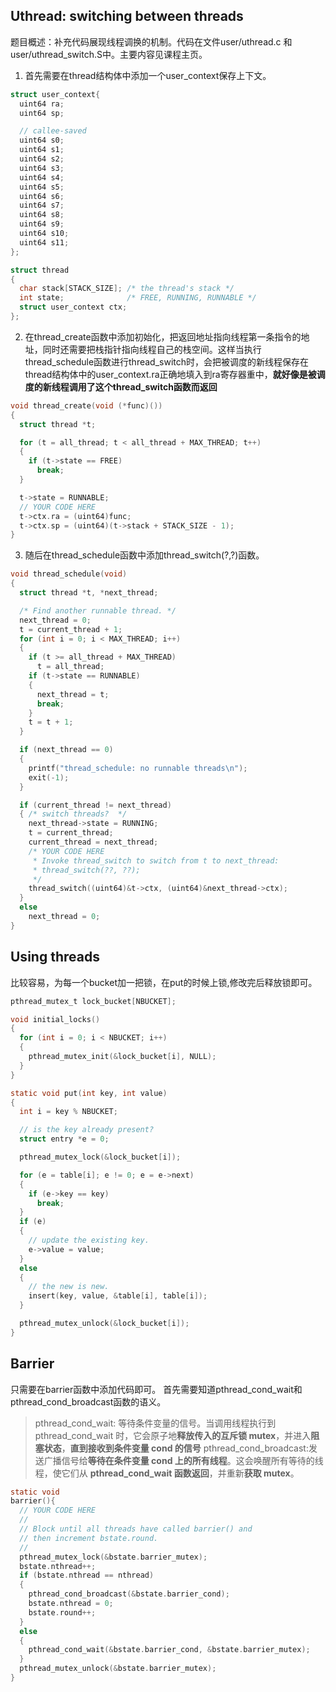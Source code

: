 ## Uthread: switching between threads
题目概述：补充代码展现线程调换的机制。代码在文件user/uthread.c 和 user/uthread_switch.S中。主要内容见课程主页。

1. 首先需要在thread结构体中添加一个user_context保存上下文。
```c
struct user_context{
  uint64 ra;
  uint64 sp;

  // callee-saved
  uint64 s0;
  uint64 s1;
  uint64 s2;
  uint64 s3;
  uint64 s4;
  uint64 s5;
  uint64 s6;
  uint64 s7;
  uint64 s8;
  uint64 s9;
  uint64 s10;
  uint64 s11;
};

struct thread
{
  char stack[STACK_SIZE]; /* the thread's stack */
  int state;              /* FREE, RUNNING, RUNNABLE */
  struct user_context ctx;
};
```
2. 在thread_create函数中添加初始化，把返回地址指向线程第一条指令的地址，同时还需要把栈指针指向线程自己的栈空间。这样当执行thread_schedule函数进行thread_switch时，会把被调度的新线程保存在thread结构体中的user_context.ra正确地填入到ra寄存器重中，**就好像是被调度的新线程调用了这个thread_switch函数而返回**
```c
void thread_create(void (*func)())
{
  struct thread *t;

  for (t = all_thread; t < all_thread + MAX_THREAD; t++)
  {
    if (t->state == FREE)
      break;
  }

  t->state = RUNNABLE;
  // YOUR CODE HERE
  t->ctx.ra = (uint64)func;
  t->ctx.sp = (uint64)(t->stack + STACK_SIZE - 1);
}
```
3. 随后在thread_schedule函数中添加thread_switch(?,?)函数。
```c
void thread_schedule(void)
{
  struct thread *t, *next_thread;

  /* Find another runnable thread. */
  next_thread = 0;
  t = current_thread + 1;
  for (int i = 0; i < MAX_THREAD; i++)
  {
    if (t >= all_thread + MAX_THREAD)
      t = all_thread;
    if (t->state == RUNNABLE)
    {
      next_thread = t;
      break;
    }
    t = t + 1;
  }

  if (next_thread == 0)
  {
    printf("thread_schedule: no runnable threads\n");
    exit(-1);
  }

  if (current_thread != next_thread)
  { /* switch threads?  */
    next_thread->state = RUNNING;
    t = current_thread;
    current_thread = next_thread;
    /* YOUR CODE HERE
     * Invoke thread_switch to switch from t to next_thread:
     * thread_switch(??, ??);
     */
    thread_switch((uint64)&t->ctx, (uint64)&next_thread->ctx);
  }
  else
    next_thread = 0;
}
```



## Using threads

比较容易，为每一个bucket加一把锁，在put的时候上锁,修改完后释放锁即可。

```c
pthread_mutex_t lock_bucket[NBUCKET];

void initial_locks()
{
  for (int i = 0; i < NBUCKET; i++)
  {
    pthread_mutex_init(&lock_bucket[i], NULL);
  }
}

static void put(int key, int value)
{
  int i = key % NBUCKET;

  // is the key already present?
  struct entry *e = 0;

  pthread_mutex_lock(&lock_bucket[i]);

  for (e = table[i]; e != 0; e = e->next)
  {
    if (e->key == key)
      break;
  }
  if (e)
  {
    // update the existing key.
    e->value = value;
  }
  else
  {
    // the new is new.
    insert(key, value, &table[i], table[i]);
  }

  pthread_mutex_unlock(&lock_bucket[i]);
}
```



## Barrier

只需要在barrier函数中添加代码即可。
首先需要知道pthread_cond_wait和pthread_cond_broadcast函数的语义。
> pthread_cond_wait: 等待条件变量的信号。当调用线程执行到 pthread_cond_wait 时，它会原子地**释放传入的互斥锁 mutex**，并进入**阻塞状态**，**直到接收到条件变量 cond 的信号**
> pthread_cond_broadcast:发送广播信号给**等待在条件变量 cond 上的所有线程**。这会唤醒所有等待的线程，使它们从 **pthread_cond_wait 函数返回**，并重新**获取 mutex**。
> 

```c
static void
barrier(){
  // YOUR CODE HERE
  //
  // Block until all threads have called barrier() and
  // then increment bstate.round.
  //
  pthread_mutex_lock(&bstate.barrier_mutex);
  bstate.nthread++;
  if (bstate.nthread == nthread)
  {
    pthread_cond_broadcast(&bstate.barrier_cond);
    bstate.nthread = 0;
    bstate.round++;
  }
  else
  {
    pthread_cond_wait(&bstate.barrier_cond, &bstate.barrier_mutex);
  }
  pthread_mutex_unlock(&bstate.barrier_mutex);
}
```
